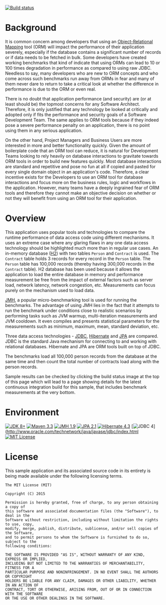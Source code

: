 [![Build status](https://drone.io/github.com/manish-in-java/jpa-hibernate-jdbc/status.png)](https://drone.io/github.com/manish-in-java/jpa-hibernate-jdbc/latest)

# Background
It is common concern among developers that using an
[Object-Relational Mapping](https://en.wikipedia.org/wiki/Object-relational_mapping)
tool (ORM) will impact the performance of their application severely, especially
if the database contains a significant number of records or if data needs to be
fetched in bulk.  Some developers have created working benchmarks that kind of
indicate that using ORMs can lead to 10 or 100 times degradation in performance
as compared to using raw JDBC.  Needless to say, many developers who are new to
ORM concepts and who come across such benchmarks run away from ORMs in fear and
many of them never dare to return to take a critical look at whether the difference
in performance is due to the ORM or even real.

There is no doubt that application performance (and security) are (or at least should
be) the topmost concerns for any Software Architect.  Therefore, it is only justified
that any technology be looked at critically and adopted only if fits the performance
and security goals of a Software Development Team.  The same applies to ORM tools
because if they indeed pose a severe performance penalty on an application, there is
no point using them in any serious application.

On the other hand, Project Managers and Business Users are more interested in more
and better functionality quickly.  Given the amount of boilerplate code that an ORM
tool can reduce, it is natural for Development Teams looking to rely heavily on database
interactions to gravitate towards ORM tools in order to build new features quickly.
Most database interactions are standard and repetitive and pose no fun at all if copied
and pasted for every single domain object in an application's code.  Therefore, a clear
incentive exists for the Developers to use an ORM tool for database interactions and
focus more on the business rules, logic and workflows in the application.  However, many
teams have a deeply ingrained fear of ORM tools and therefore they cannot make an
objective decision on whether or not they will benefit from using an ORM tool for their
application.

# Overview
This application uses popular tools and technologies to compare the runtime performance
of data access code using different mechanisms.  It uses an extreme case where any
glaring flaws in any one data access technology should be highlighted much more than in
regular use cases.  An in-memory database ([H2](http://www.h2database.com)) with two
tables `Person` and `Contract` is used.  The `Contract` table holds 3 records for every
record in the `Person` table.  The `Person` table has 100,000 records (thereby having
300,000 records in the `Contract` table).  H2 database has been used because it allows
the application to load the entire database in memory and performance measurement
be free from the impact of external factors such as server load, network latency, network
congestion, etc.  Measurements can focus purely on the mechanism used to load data.

[JMH](http://openjdk.java.net/projects/code-tools/jmh/), a popular micro-benchmarking
tool is used for running the benchmarks.  The advantage of using JMH lies in the fact
that it attempts to run the benchmark under conditions close to realistic scenarios by
performing tasks such as JVM warmup, multi-iteration measurements and JVM cooldown.  It
even compiles and presents statistical parameters for the measurements such as minimum,
maximum, mean, standard deviation, etc.

Three data access technologies - [JDBC](https://en.wikipedia.org/wiki/Java_Database_Connectivity),
[Hibernate](https://en.wikipedia.org/wiki/Hibernate_(Java)) and
[JPA](https://en.wikipedia.org/wiki/Java_Persistence_API) are compared.  JDBC is the
standard Java mechanism for connecting to and working with relational databases.
Hibernate and JPA are ORM tools built on top of JDBC.

The benchmarks load all 100,000 person records from the database at the same time and
then count the total number of contracts load along with the person records.

Sample results can be checked by clicking the build status image at the top of this
page which will lead to a page showing details for the latest continuous integration build
for this sample, that includes benchmark measurements at the very bottom.

# Environment
[![JDK 8+](http://b.repl.ca/v1/JDK-8+-blue.png)](http://www.oracle.com/technetwork/java/javase/downloads/index.html)
[![Maven 3.3](http://b.repl.ca/v1/Maven-3.3-blue.png)](https://maven.apache.org)
[![JMH 1.9](http://b.repl.ca/v1/JMH-1.9-blue.png)](http://openjdk.java.net/projects/code-tools/jmh/)
[![JPA 2.1](http://b.repl.ca/v1/JPA-2.1-blue.png)](https://docs.oracle.com/javaee/6/tutorial/doc/bnbpz.html)
[![Hibernate 4.3](http://b.repl.ca/v1/Hibernate-4.3-blue.png)](http://www.hibernate.org)
[![JDBC 4](http://b.repl.ca/v1/JDBC-4-blue.png)](http://www.oracle.com/technetwork/java/javase/jdbc/index.html
[![MIT License](http://b.repl.ca/v1/License-MIT-blue.png)](#License)

# License
This sample application and its associated source code in its entirety is being made
available under the following licensing terms.

    The MIT License (MIT)

    Copyright (C) 2015

    Permission is hereby granted, free of charge, to any person obtaining a copy of
    this software and associated documentation files (the "Software"), to deal in the
    Software without restriction, including without limitation the rights to use, copy,
    modify, merge, publish, distribute, sublicense, and/or sell copies of the Software,
    and to permit persons to whom the Software is furnished to do so, subject to the
    following conditions:

    THE SOFTWARE IS PROVIDED "AS IS", WITHOUT WARRANTY OF ANY KIND, EXPRESS OR IMPLIED,
    INCLUDING BUT NOT LIMITED TO THE WARRANTIES OF MERCHANTABILITY, FITNESS FOR A
    PARTICULAR PURPOSE AND NONINFRINGEMENT. IN NO EVENT SHALL THE AUTHORS OR COPYRIGHT
    HOLDERS BE LIABLE FOR ANY CLAIM, DAMAGES OR OTHER LIABILITY, WHETHER IN AN ACTION OF
    CONTRACT, TORT OR OTHERWISE, ARISING FROM, OUT OF OR IN CONNECTION WITH THE SOFTWARE
    OR THE USE OR OTHER DEALINGS IN THE SOFTWARE.
